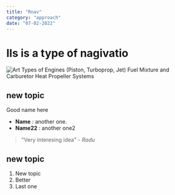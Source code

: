 ```yaml
---
title: "Rnav"
category: "approach"
date: "07-02-2022"
---
```


# Ils is a type of nagivatio

![Art](/test.jpeg)
Types of Engines (Piston, Turboprop, Jet)
Fuel Mixture and Carburetor Heat
Propeller Systems

## new topic
Good name here

- **Name** : another one.
- **Name22** : another one2

> "Very interesing idea" - _Radu_


## new topic
1. New topic
2. Better
3. Last one


